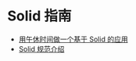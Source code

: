 # Solid 指南

- [用午休时间做一个基于 Solid 的应用](guides/make_a_app_in_five_minutes)
- [Solid 规范介绍](guides/spec)
